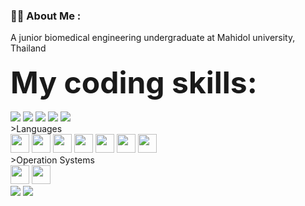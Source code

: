 ### :man_technologist: <b>About Me</b> :

A junior biomedical engineering undergraduate at Mahidol university, Thailand   <img src="https://github.com/linssen/country-flag-icons/blob/master/images/svg/tha.svg" width="15" height="10"/>
<br><br>
<font size="20"><b>My coding skills:</b></font>
<br><br>
<img src="https://img.shields.io/badge/MySQL-005C84?style=for-the-badge&logo=mysql&logoColor=white"/> <!--MySQL-->
<img src="https://img.shields.io/badge/GitKraken-179287?style=for-the-badge&logo=GitKraken&logoColor=whit"/> <!--GitKraken-->
<img src="https://img.shields.io/badge/Jupyter-F37626.svg?&style=for-the-badge&logo=Jupyter&logoColor=white"/> <!--Jupyter-->
<img src="https://img.shields.io/badge/Arduino_IDE-00979D?style=for-the-badge&logo=arduino&logoColor=white"/> <!--Arduino IDE-->
<img src="https://img.shields.io/badge/VSCode-0078D4?style=for-the-badge&logo=visual%20studio%20code&logoColor=white"/> <!--VSCode-->
<br> >Languages <br>
<img src="https://img.shields.io/badge/C-00599C?style=for-the-badge&logo=c&logoColor=white" height="30"/> <!--C-->
<img src="https://img.shields.io/badge/GIT-E44C30?style=for-the-badge&logo=git&logoColor=white" height="30"/> <!--Git-->
<img src="https://img.shields.io/badge/Python-FFD43B?style=for-the-badge&logo=python&logoColor=blue" height="30"/>
<img src="https://img.shields.io/badge/Numpy-777BB4?style=for-the-badge&logo=numpy&logoColor=white" height="30"/> <!--Numpy-->
<img src="https://img.shields.io/badge/Pandas-2C2D72?style=for-the-badge&logo=pandas&logoColor=whit" height="30"/> <!--Pandas-->
<img src="https://img.shields.io/badge/scikit_learn-F7931E?style=for-the-badge&logo=scikit-learn&logoColor=white" height="30"/> <!--scikit-->
<img src="https://img.shields.io/badge/SciPy-654FF0?style=for-the-badge&logo=SciPy&logoColor=white" height="30"/> <!--Scipy-->
<br> >Operation Systems <br>
<img src="https://img.shields.io/badge/Linux-FCC624?style=for-the-badge&logo=linux&logoColor=blac" height="30"/> <!--LINUX-->
<img src="https://img.shields.io/badge/Windows-0078D6?style=for-the-badge&logo=windows&logoColor=white" height="30"/> <!--Windows-->
<br>
<img src="https://img.shields.io/badge/Arduino-00979D?style=for-the-badge&logo=Arduino&logoColor=white"/> <!--Arduino-->
<img src="https://img.shields.io/badge/Raspberry%20Pi-A22846?style=for-the-badge&logo=Raspberry%20Pi&logoColor=white"/> <!--RasPi-->
